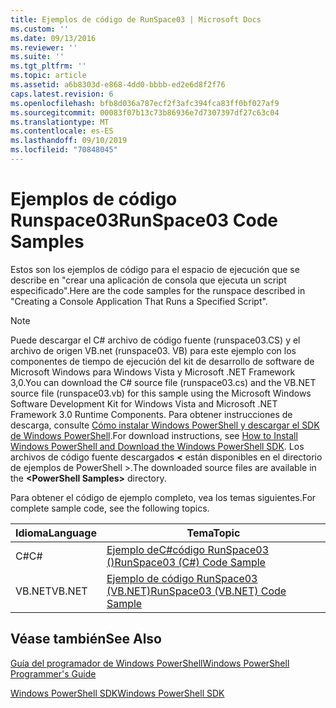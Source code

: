 ```yaml
---
title: Ejemplos de código de RunSpace03 | Microsoft Docs
ms.custom: ''
ms.date: 09/13/2016
ms.reviewer: ''
ms.suite: ''
ms.tgt_pltfrm: ''
ms.topic: article
ms.assetid: a6b8303d-e868-4dd0-bbbb-ed2e6d8f2f76
caps.latest.revision: 6
ms.openlocfilehash: bfb8d036a787ecf2f3afc394fca83ff0bf027af9
ms.sourcegitcommit: 00083f07b13c73b86936e7d7307397df27c63c04
ms.translationtype: MT
ms.contentlocale: es-ES
ms.lasthandoff: 09/10/2019
ms.locfileid: "70848045"
---
```

# <a name="runspace03-code-samples"></a><span data-ttu-id="ef3e6-102">Ejemplos de código Runspace03</span><span class="sxs-lookup"><span data-stu-id="ef3e6-102">RunSpace03 Code Samples</span></span>

<span data-ttu-id="ef3e6-103">Estos son los ejemplos de código para el espacio de ejecución que se describe en "crear una aplicación de consola que ejecuta un script especificado".</span><span class="sxs-lookup"><span data-stu-id="ef3e6-103">Here are the code samples for the runspace described in "Creating a Console Application That Runs a Specified Script".</span></span>

> [!NOTE]
> <span data-ttu-id="ef3e6-104">Puede descargar el C# archivo de código fuente (runspace03.CS) y el archivo de origen VB.net (runspace03. VB) para este ejemplo con los componentes de tiempo de ejecución del kit de desarrollo de software de Microsoft Windows para Windows Vista y Microsoft .NET Framework 3,0.</span><span class="sxs-lookup"><span data-stu-id="ef3e6-104">You can download the C# source file (runspace03.cs) and the VB.NET source file (runspace03.vb) for this sample using the Microsoft Windows Software Development Kit for Windows Vista and Microsoft .NET Framework 3.0 Runtime Components.</span></span> <span data-ttu-id="ef3e6-105">Para obtener instrucciones de descarga, consulte [Cómo instalar Windows PowerShell y descargar el SDK de Windows PowerShell](/powershell/developer/installing-the-windows-powershell-sdk).</span><span class="sxs-lookup"><span data-stu-id="ef3e6-105">For download instructions, see [How to Install Windows PowerShell and Download the Windows PowerShell SDK](/powershell/developer/installing-the-windows-powershell-sdk).</span></span>
> <span data-ttu-id="ef3e6-106">Los archivos de código fuente descargados  **\<** están disponibles en el directorio de ejemplos de PowerShell >.</span><span class="sxs-lookup"><span data-stu-id="ef3e6-106">The downloaded source files are available in the **\<PowerShell Samples>** directory.</span></span>

<span data-ttu-id="ef3e6-107">Para obtener el código de ejemplo completo, vea los temas siguientes.</span><span class="sxs-lookup"><span data-stu-id="ef3e6-107">For complete sample code, see the following topics.</span></span>

| <span data-ttu-id="ef3e6-108">Idioma</span><span class="sxs-lookup"><span data-stu-id="ef3e6-108">Language</span></span> |                                 <span data-ttu-id="ef3e6-109">Tema</span><span class="sxs-lookup"><span data-stu-id="ef3e6-109">Topic</span></span>                                 |
| -------- | --------------------------------------------------------------------- |
| <span data-ttu-id="ef3e6-110">C#</span><span class="sxs-lookup"><span data-stu-id="ef3e6-110">C#</span></span>       | [<span data-ttu-id="ef3e6-111">Ejemplo deC#código RunSpace03 ()</span><span class="sxs-lookup"><span data-stu-id="ef3e6-111">RunSpace03 (C#) Code Sample</span></span>](./runspace03-csharp-code-sample.md)     |
| <span data-ttu-id="ef3e6-112">VB.NET</span><span class="sxs-lookup"><span data-stu-id="ef3e6-112">VB.NET</span></span>   | [<span data-ttu-id="ef3e6-113">Ejemplo de código RunSpace03 (VB.NET)</span><span class="sxs-lookup"><span data-stu-id="ef3e6-113">RunSpace03 (VB.NET) Code Sample</span></span>](./runspace03-vb-net-code-sample.md) |

## <a name="see-also"></a><span data-ttu-id="ef3e6-114">Véase también</span><span class="sxs-lookup"><span data-stu-id="ef3e6-114">See Also</span></span>

[<span data-ttu-id="ef3e6-115">Guía del programador de Windows PowerShell</span><span class="sxs-lookup"><span data-stu-id="ef3e6-115">Windows PowerShell Programmer's Guide</span></span>](./windows-powershell-programmer-s-guide.md)

[<span data-ttu-id="ef3e6-116">Windows PowerShell SDK</span><span class="sxs-lookup"><span data-stu-id="ef3e6-116">Windows PowerShell SDK</span></span>](../windows-powershell-reference.md)
